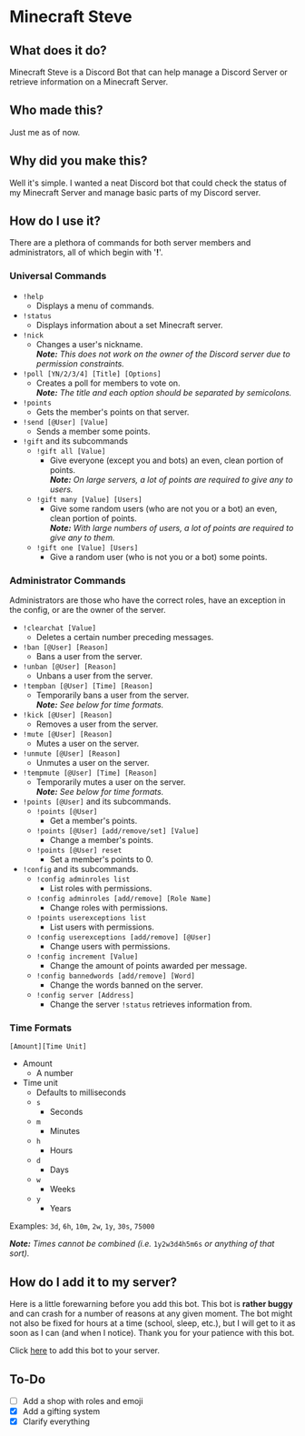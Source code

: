 # Minecraft Steve

## What does it do?

Minecraft Steve is a Discord Bot that can help manage a Discord Server or retrieve information on a Minecraft Server.

## Who made this?

Just me as of now.

## Why did you make this?

Well it's simple. I wanted a neat Discord bot that could check the status of my Minecraft Server and manage basic parts of my Discord server.

## How do I use it?

There are a plethora of commands for both server members and administrators, all of which begin with '**!**'.

### Universal Commands

- `!help`
  - Displays a menu of commands.
- `!status`
  - Displays information about a set Minecraft server.
- `!nick`
  - Changes a user's nickname.  
  *__Note:__ This does not work on the owner of the Discord server due to permission constraints.*
- `!poll [YN/2/3/4] [Title] [Options]`
  - Creates a poll for members to vote on.  
  *__Note:__ The title and each option should be separated by semicolons.*
- `!points`
  - Gets the member's points on that server.
- `!send [@User] [Value]`
  - Sends a member some points.
- `!gift` and its subcommands
  - `!gift all [Value]`
    - Give everyone (except you and bots) an even, clean portion of points.  
    *__Note:__ On large servers, a lot of points are required to give any to users.*
  - `!gift many [Value] [Users]`
    - Give some random users (who are not you or a bot) an even, clean portion of points.  
    *__Note:__ With large numbers of users, a lot of points are required to give any to them.*
  - `!gift one [Value] [Users]`
    - Give a random user (who is not you or a bot) some points.

### Administrator Commands

Administrators are those who have the correct roles, have an exception in the config, or are the owner of the server.

- `!clearchat [Value]`
  - Deletes a certain number preceding messages.
- `!ban [@User] [Reason]`
  - Bans a user from the server.
- `!unban [@User] [Reason]`
  - Unbans a user from the server.
- `!tempban [@User] [Time] [Reason]`
  - Temporarily bans a user from the server.  
  *__Note:__ See below for time formats.*
- `!kick [@User] [Reason]`
  - Removes a user from the server.
- `!mute [@User] [Reason]`
  - Mutes a user on the server.
- `!unmute [@User] [Reason]`
  - Unmutes a user on the server.
- `!tempmute [@User] [Time] [Reason]`
  - Temporarily mutes a user on the server.  
  *__Note:__ See below for time formats.*
- `!points [@User]` and its subcommands.
  - `!points [@User]`
    - Get a member's points.
  - `!points [@User] [add/remove/set] [Value]`
    - Change a member's points.
  - `!points [@User] reset`
    - Set a member's points to 0.
- `!config` and its subcommands.
  - `!config adminroles list`
    - List roles with permissions.
  - `!config adminroles [add/remove] [Role Name]`
    - Change roles with permissions.
  - `!points userexceptions list`
    - List users with permissions.
  - `!config userexceptions [add/remove] [@User]`
    - Change users with permissions.
  - `!config increment [Value]`
    - Change the amount of points awarded per message.
  - `!config bannedwords [add/remove] [Word]`
    - Change the words banned on the server.
  - `!config server [Address]`
    - Change the server `!status` retrieves information from.

### Time Formats

`[Amount][Time Unit]`

- Amount
  - A number
- Time unit
  - Defaults to milliseconds
  - `s`
    - Seconds
  - `m`
    - Minutes
  - `h`
    - Hours
  - `d`
    - Days
  - `w`
    - Weeks
  - `y`
    - Years

Examples: `3d`, `6h`, `10m`, `2w`, `1y`, `30s`, `75000`

*__Note:__ Times cannot be combined (i.e.* `1y2w3d4h5m6s` *or anything of that sort).*

## How do I add it to my server?

Here is a little forewarning before you add this bot. This bot is **rather buggy** and can crash for a number of reasons at any given moment. The bot might not also be fixed for hours at a time (school, sleep, etc.), but I will get to it as soon as I can (and when I notice). Thank you for your patience with this bot.

Click
[here](https://discord.com/api/oauth2/authorize?client_id=666061216782745638&permissions=8&scope=bot)
to add this bot to your server.

## To-Do

- [ ] Add a shop with roles and emoji
- [x] Add a gifting system
- [x] Clarify everything
